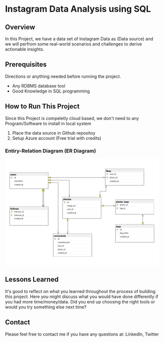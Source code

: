# Instagram Data Analysis using SQL 

## Overview

In this  Project, we have a data set of Instagram Data as (Data source) and we will perfrom some real-world scenarios and challenges to derive actionable insights.

## Prerequisites

Directions or anything needed before running the project.

- Any RDBMS database tool
- Good Knowledge in SQL programming

## How to Run This Project

Since this Project is compeletly cloud based, we don't need to any Program/Software to install in local system

1. Place the data source in Github repositoy
2. Setup Azure account (Free trial with credits)

### Entiry-Relation Diagram (ER Diagram)

![Example architecture image](insta-data-analysis-ER_Diagram.png)


## Lessons Learned

It's good to reflect on what you learned throughout the process of building this project. Here you might discuss what you would have done differently if you had more time/money/data. Did you end up choosing the right tools or would you try something else next time?

## Contact

Please feel free to contact me if you have any questions at: LinkedIn, Twitter
